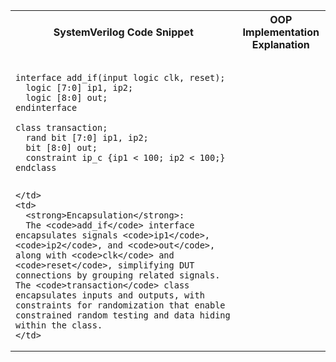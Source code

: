 <table>
  <tr>
    <th>SystemVerilog Code Snippet</th>
    <th>OOP Implementation Explanation</th>
  </tr>
  <tr>
    <td>
    
<pre>
<code>
interface add_if(input logic clk, reset);
  logic [7:0] ip1, ip2;
  logic [8:0] out;
endinterface

class transaction;
  rand bit [7:0] ip1, ip2;
  bit [8:0] out;
  constraint ip_c {ip1 < 100; ip2 < 100;}
endclass
</code>
</pre>

    </td>
    <td>
      <strong>Encapsulation</strong>:  
      The <code>add_if</code> interface encapsulates signals <code>ip1</code>, <code>ip2</code>, and <code>out</code>, along with <code>clk</code> and <code>reset</code>, simplifying DUT connections by grouping related signals. The <code>transaction</code> class encapsulates inputs and outputs, with constraints for randomization that enable constrained random testing and data hiding within the class.
    </td>
  </tr>
</table>

